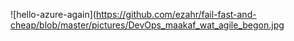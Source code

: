 

![hello-azure-again](https://github.com/ezahr/fail-fast-and-cheap/blob/master/pictures/DevOps_maakaf_wat_agile_begon.jpg
